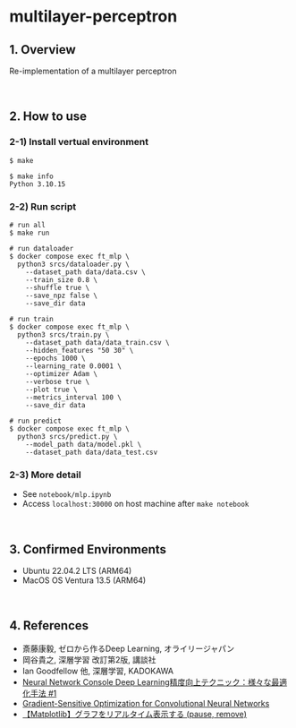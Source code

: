 # multilayer-perceptron
## 1. Overview
Re-implementation of a multilayer perceptron

<br>

## 2. How to use
### 2-1) Install vertual environment
```shell
$ make

$ make info
Python 3.10.15
```

### 2-2) Run script
```shell
# run all
$ make run

# run dataloader
$ docker compose exec ft_mlp \
  python3 srcs/dataloader.py \
	--dataset_path data/data.csv \
	--train_size 0.8 \
	--shuffle true \
	--save_npz false \
	--save_dir data

# run train
$ docker compose exec ft_mlp \
  python3 srcs/train.py \
	--dataset_path data/data_train.csv \
	--hidden_features "50 30" \
	--epochs 1000 \
	--learning_rate 0.0001 \
	--optimizer Adam \
	--verbose true \
	--plot true \
	--metrics_interval 100 \
	--save_dir data
	
# run predict
$ docker compose exec ft_mlp \
  python3 srcs/predict.py \
	--model_path data/model.pkl \
	--dataset_path data/data_test.csv
```

### 2-3) More detail
* See `notebook/mlp.ipynb`
* Access `localhost:30000` on host machine after `make notebook`

<br>

## 3. Confirmed Environments
* Ubuntu 22.04.2 LTS (ARM64)
* MacOS OS Ventura 13.5 (ARM64)

<br>

## 4. References
* 斎藤康毅, ゼロから作るDeep Learning, オライリージャパン
* 岡谷貴之, 深層学習 改訂第2版, 講談社
* Ian Goodfellow 他, 深層学習, KADOKAWA
* [Neural Network Console Deep Learning精度向上テクニック：様々な最適化手法 #1](https://www.youtube.com/watch?v=q933reMpvX8&t=358s)
* [Gradient-Sensitive Optimization for Convolutional Neural Networks](https://onlinelibrary.wiley.com/doi/10.1155/2021/6671830)
* [【Matplotlib】グラフをリアルタイム表示する (pause, remove)](https://www.useful-python.com/matplotlib-realtime/)
